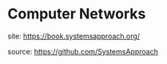 # Computer Networks

site: https://book.systemsapproach.org/

source: https://github.com/SystemsApproach
